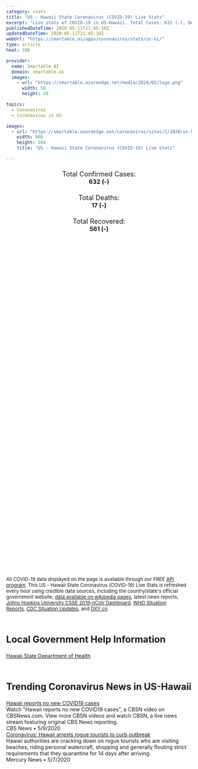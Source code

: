 ```yaml
---
category: stats
title: "US - Hawaii State Coronavirus (COVID-19) Live Stats"
excerpt: "Live stats of COVID-19 in US-Hawaii. Total Cases: 632 (-), Deaths: 17 (-), Recoveries: 561(-)."
publishedDateTime: 2020-05-11T21:45:10Z
updatedDateTime: 2020-05-11T21:45:10Z
webUrl: "https://smartable.ai/apps/coronavirus/stats/us-hi/"
type: article
heat: 100

provider:
  name: Smartable AI
  domain: smartable.ai
  images:
    - url: "https://smartable.azureedge.net/media/2020/02/logo.png"
      width: 50
      height: 50

topics:
  - Coronavirus
  - Coronavirus in US

images:
  - url: "https://smartable.azureedge.net/coronavirus/sites/2/2020/us-hi.jpg"
    width: 900
    height: 564
    title: "US - Hawaii State Coronavirus (COVID-19) Live Stats"

---
```

<div class="total-stats" style="text-align: center;">
    <h3>
	    <div style="font-size: 18px; font-weight: 400;">Total Confirmed Cases:</div>
	    632 (-)
    </h3>
    <h3>
	    <div style="font-size: 18px; font-weight: 400;">Total Deaths:</div>
	    17 (-)
    </h3>
    <h3>
	    <div style="font-size: 18px; font-weight: 400;">Total Recovered:</div>
	    561 (-)
    </h3>
</div>

<script type="text/javascript" src="https://www.gstatic.com/charts/loader.js"></script>

<div id="time_series_chart" style="width: 100%; height: 400px;"></div>
<script type="text/javascript">
  google.charts.load('current', {'packages':['corechart']});
  google.charts.setOnLoadCallback(drawChart);
  function drawChart() {
    var data = google.visualization.arrayToDataTable([
      ['Date', 'Total Cases', 'Total Deaths', 'Total Recovered'],
      ['1/22/2020', 0, 0, 0],['1/23/2020', 0, 0, 0],['1/24/2020', 0, 0, 0],['1/25/2020', 0, 0, 0],['1/26/2020', 0, 0, 0],['1/27/2020', 0, 0, 0],['1/28/2020', 0, 0, 0],['1/29/2020', 0, 0, 0],['1/30/2020', 0, 0, 0],['1/31/2020', 0, 0, 0],['2/1/2020', 0, 0, 0],['2/2/2020', 0, 0, 0],['2/3/2020', 0, 0, 0],['2/4/2020', 0, 0, 0],['2/5/2020', 0, 0, 0],['2/6/2020', 0, 0, 0],['2/7/2020', 0, 0, 0],['2/8/2020', 0, 0, 0],['2/9/2020', 0, 0, 0],['2/10/2020', 0, 0, 0],['2/11/2020', 0, 0, 0],['2/12/2020', 0, 0, 0],['2/13/2020', 0, 0, 0],['2/14/2020', 0, 0, 0],['2/15/2020', 0, 0, 0],['2/16/2020', 0, 0, 0],['2/17/2020', 0, 0, 0],['2/18/2020', 0, 0, 0],['2/19/2020', 0, 0, 0],['2/20/2020', 0, 0, 0],['2/21/2020', 0, 0, 0],['2/22/2020', 0, 0, 0],['2/23/2020', 0, 0, 0],['2/24/2020', 0, 0, 0],['2/25/2020', 0, 0, 0],['2/26/2020', 0, 0, 0],['2/27/2020', 0, 0, 0],['2/28/2020', 0, 0, 0],['2/29/2020', 0, 0, 0],['3/1/2020', 0, 0, 0],['3/2/2020', 0, 0, 0],['3/3/2020', 0, 0, 0],['3/4/2020', 0, 0, 0],['3/5/2020', 0, 0, 0],['3/6/2020', 0, 0, 0],['3/7/2020', 1, 0, 0],['3/8/2020', 1, 0, 0],['3/9/2020', 1, 0, 0],['3/10/2020', 1, 0, 0],['3/11/2020', 2, 0, 0],['3/12/2020', 2, 0, 0],['3/13/2020', 2, 0, 0],['3/14/2020', 4, 0, 0],['3/15/2020', 7, 0, 0],['3/16/2020', 11, 0, 0],['3/17/2020', 15, 0, 0],['3/18/2020', 16, 0, 0],['3/19/2020', 26, 0, 0],['3/20/2020', 37, 0, 0],['3/21/2020', 48, 0, 0],['3/22/2020', 56, 0, 0],['3/23/2020', 77, 0, 0],['3/24/2020', 90, 1, 0],['3/25/2020', 95, 0, 0],['3/26/2020', 106, 0, 0],['3/27/2020', 120, 0, 0],['3/28/2020', 149, 0, 0],['3/29/2020', 175, 0, 0],['3/30/2020', 204, 0, 0],['3/31/2020', 224, 1, 0],['4/1/2020', 256, 1, 49],['4/2/2020', 283, 2, 72],['4/3/2020', 319, 3, 72],['4/4/2020', 351, 3, 72],['4/5/2020', 371, 4, 72],['4/6/2020', 387, 5, 72],['4/7/2020', 410, 5, 72],['4/8/2020', 435, 5, 72],['4/9/2020', 442, 6, 251],['4/10/2020', 465, 8, 251],['4/11/2020', 486, 8, 251],['4/12/2020', 499, 9, 310],['4/13/2020', 504, 9, 310],['4/14/2020', 517, 9, 310],['4/15/2020', 530, 9, 359],['4/16/2020', 541, 9, 374],['4/17/2020', 553, 9, 374],['4/18/2020', 574, 9, 390],['4/19/2020', 580, 10, 414],['4/20/2020', 584, 10, 423],['4/21/2020', 586, 12, 437],['4/22/2020', 592, 12, 444],['4/23/2020', 596, 12, 455],['4/24/2020', 607, 12, 455],['4/25/2020', 605, 14, 482],['4/26/2020', 607, 14, 488],['4/27/2020', 607, 16, 493],['4/28/2020', 609, 16, 505],['4/29/2020', 613, 16, 516],['4/30/2020', 618, 16, 526],['5/1/2020', 618, 16, 533],['5/2/2020', 620, 16, 541],['5/3/2020', 621, 17, 544],['5/4/2020', 623, 17, 548],['5/5/2020', 627, 17, 551],['5/6/2020', 628, 17, 558],['5/7/2020', 631, 17, 565],['5/8/2020', 631, 17, 565],['5/9/2020', 632, 17, 551],['5/10/2020', 632, 17, 561],['5/11/2020', 632, 17, 561],
    ]);
    var options = {
      curveType: 'none',
      chartArea: {'width': '80%', 'height': '80%'},
      legend: { position: 'top' },
      lineWidth: 5,
      colors: ['#f60109', '#444444', '#81B71F']
    };
    var chart = new google.visualization.LineChart(document.getElementById('time_series_chart'));
    chart.draw(data, options);
  }
</script>

<div id="geo_chart" style="width: 100%; height: 500px;"></div>
<script type="text/javascript">
  google.charts.load('current', {
    'packages':['geochart'],
    'mapsApiKey': 'AIzaSyDk1HhVhLaveyKrUhhHZ5YwzIpEcbdal6U'
  });
  google.charts.setOnLoadCallback(drawRegionsMap);
  function drawRegionsMap() {
    var data = google.visualization.arrayToDataTable([
      ['LATITUDE', 'LONGITUDE', 'DESCRIPTION', 'Total Cases', 'Total Deaths'],
      [20.0397, -155.3696, "Hawaii", 75, 0],[21.307, -157.8584, "Honolulu", 408, 11],[22.2186, -159.561, "Kauai", 21, 0],[21.0704, -156.8355, "Maui", 117, 6],[19.5429151, -155.6658568, "Out of HI", 11, 0],
    ]);
    var options = {
      backgroundColor: {fill:'transparent',stroke:'#FFF' ,strokeWidth:0 }, 
      displayMode: 'markers',
      region: 'US-HI', 
      resolution: 'metros',
      colorAxis: {colors: ['#F27D81', '#f60109']},
      sizeAxis: {minSize:3,  maxSize:12},
    };
    var chart = new google.visualization.GeoChart(document.getElementById('geo_chart'));
    chart.draw(data, options);
  };
</script>

<div id="geo_table"></div>
<script type="text/javascript">
  google.charts.load('current', {'packages':['table']});
  google.charts.setOnLoadCallback(drawTable);
  function drawTable() {
    var data = new google.visualization.DataTable();
    data.addColumn('string', 'Location');
    data.addColumn('number', 'Total Cases');
    data.addColumn('number', 'New Cases');
    data.addColumn('number', 'Active Cases');
    data.addColumn('number', 'Total Deaths');
    data.addColumn('number', 'New Deaths');
    data.addColumn('number', 'Total Recovered');
    data.addRows([
      [{v:"Hawaii", f:"Hawaii"}, 75, 0, 75, 0, 0, 0],[{v:"Honolulu", f:"Honolulu"}, 408, 0, 397, 11, 0, 0],[{v:"Kauai", f:"Kauai"}, 21, 0, 21, 0, 0, 0],[{v:"Maui", f:"Maui"}, 117, 0, 111, 6, 0, 0],[{v:"Out of HI", f:"Out of HI"}, 11, 0, 11, 0, 0, 0],
    ]);
    data.setProperty(0, 0, 'style', 'min-width:100px');
    var table = new google.visualization.Table(document.getElementById('geo_table'));
    table.draw(data, {allowHtml: true, sortColumn: 2, sortAscending: false, width: '660px', height: '100%'});
  }
</script>

<span style="font-size: 13px">All COVID-19 data displayed on the page is available through our FREE <a href="https://developer.smartable.ai">API program</a>. This US - Hawaii State Coronavirus (COVID-19) Live Stats is refreshed every hour using credible data sources, including the country/state's official government website, <a href="https://en.wikipedia.org/wiki/2019%E2%80%9320_coronavirus_pandemic" target="_blank">data available on wikipedia pages</a>, latest news reports, <a href="https://systems.jhu.edu/research/public-health/ncov/" target="_blank">Johns Hopkins University CSSE 2019-nCoV Dashboard</a>, <a href="https://www.who.int/emergencies/diseases/novel-coronavirus-2019/situation-reports" target="_blank">WHO Situation Reports</a>, <a href="https://www.cdc.gov/coronavirus/2019-ncov/index.html" target="_blank">CDC Situation Updates</a>, and <a href="https://ncov.dxy.cn/ncovh5/view/pneumonia" target="_blank">DXY.cn</a>.</span>

<h2 id="news" class="center" style="margin-top: 60px; font-size: 25px;">Local Government Help Information</h2>
<div class="info center">
<a href="https://health.hawaii.gov/news/covid-19-updates/" target="_blank">Hawaii State Department of Health</a>
</div>
<h2 id="news" class="center" style="margin-top: 60px; font-size: 25px;">Trending Coronavirus News in US-Hawaii</h2>
<div class="row">
<div class="col-md-6 col-sm-12">
  <div class="content-card">
	<a href="https://www.cbsnews.com/live/video/20200510031952-hawaii-reports-no-new-covid19-cases/"><div class="card-image" style="background-image: url(https://images-cbsn.cbsnews.com/prod/2020/05/10/story_05019306_1589080815.jpg)"></div></a>
	<div class="content">
		<div class="card-title"><a href="https://www.cbsnews.com/live/video/20200510031952-hawaii-reports-no-new-covid19-cases/">Hawaii reports no new COVID19 cases</a></div>
		<div class="card-excerpt">Watch "Hawaii reports no new COVID19 cases", a CBSN video on CBSNews.com. View more CBSN videos and watch CBSN, a live news stream featuring original CBS News reporting.</div>
		<div class="card-meta">
			<span class="card-provider">CBS News</span> • <span class="card-date">5/9/2020</span>
		</div>
	</div>
  </div>
</div>
<div class="col-md-6 col-sm-12">
  <div class="content-card">
	<a href="https://www.mercurynews.com/2020/05/07/coronavirus-hawaii-arrests-rogue-tourists-to-curb-outbreak/"><div class="card-image" style="background-image: url(https://www.mercurynews.com/wp-content/uploads/2020/05/sjm-tbreak-Rougue-Tourists_74292758.jpg?w=1024&h=768)"></div></a>
	<div class="content">
		<div class="card-title"><a href="https://www.mercurynews.com/2020/05/07/coronavirus-hawaii-arrests-rogue-tourists-to-curb-outbreak/">Coronavirus: Hawaii arrests rogue tourists to curb outbreak</a></div>
		<div class="card-excerpt">Hawaii authorities are cracking down on rogue tourists who are visiting beaches, riding personal watercraft, shopping and generally flouting strict requirements that they quarantine for 14 days after arriving.</div>
		<div class="card-meta">
			<span class="card-provider">Mercury News</span> • <span class="card-date">5/7/2020</span>
		</div>
	</div>
  </div>
</div>

</div>

